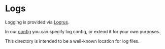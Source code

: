# Logs

Logging is provided via [Logrus](https://github.com/sirupsen/logrus).

In our [config](../config/config.toml) you can specify log config, or extend it for your own purposes.

This directory is intended to be a well-known location for log files.